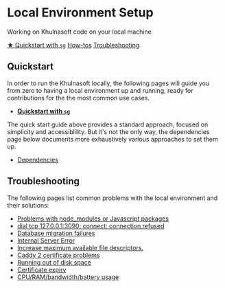 # Local Environment Setup

<style>
.markdown-body h2 {
  margin-top: 2em;
}
.markdown-body ul {
  list-style:none;
  padding-left: 1em;
}
.markdown-body ul li {
  margin: 0.5em 0;
}
.markdown-body ul li:before {
  content: '';
  display: inline-block;
  height: 1.2em;
  width: 1em;
  background-size: contain;
  background-repeat: no-repeat;
  background-image: url(../batch_changes/file-icon.svg);
  margin-right: 0.5em;
  margin-bottom: -0.29em;
}
body.theme-dark .markdown-body ul li:before {
  filter: invert(50%);
}
</style>

<p class="subtitle">Working on Khulnasoft code on your local machine</p>

<div class="cta-group">
<a class="btn btn-primary" href="quickstart">★ Quickstart with <code>sg</code></a>
<a class="btn" href="../how-to">How-tos</a>
<a class="btn" href="#troubleshooting">Troubleshooting</a>
</div>


## Quickstart

In order to run the Khulnasoft locally, the following pages will guide you from zero to having a local environment up and running, ready for contributions for the the most common use cases.

- [**Quickstart with `sg`**](quickstart.md)

The quick start guide above provides a standard approach, focused on simplicity and accessiblility. But it's not the only way, the dependencies page below documents more exhaustively various approaches to set them up.

- [Dependencies](dependencies.md)

## Troubleshooting

The following pages list common problems with the local environment and their solutions:

- [Problems with node_modules or Javascript packages](troubleshooting.md#problems-with-nodemodules-or-javascript-packages)
- [dial tcp 127.0.0.1:3090: connect: connection refused](troubleshooting.md#dial-tcp-1270013090-connect-connection-refused)
- [Database migration failures](troubleshooting.md#database-migration-failures)
- [Internal Server Error](troubleshooting.md#internal-server-error)
- [Increase maximum available file descriptors.](troubleshooting.md#increase-maximum-available-file-descriptors)
- [Caddy 2 certificate problems](troubleshooting.md#caddy-2-certificate-problems)
- [Running out of disk space](troubleshooting.md#running-out-of-disk-space)
- [Certificate expiry](troubleshooting.md#certificate-expiry)
- [CPU/RAM/bandwidth/battery usage](troubleshooting.md#cpurambandwidthbattery-usage)
